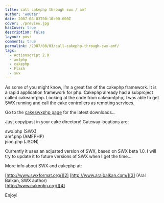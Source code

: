 ```yaml
---
title: call cakephp through swx / amf
author: 'wouter'
date: 2007-08-03T00:10:00.000Z
cover: ./preview.jpg
hasCover: true
description: false
layout: post
comments: true
permalink: /2007/08/03/call-cakephp-through-swx-amf/
tags:
  - Actionscript 2.0
  - amfphp
  - cakephp
  - Flash
  - swx
---
```

As some of you might know, I’m a great fan of the cakephp framework. It is a rapid application framework for php. Cakephp already had a subproject called cakeamfphp. Looking at the code from cakeamfphp, I was able to get SWX running and call the cake controllers as remoting services.

Go to the [cakeswxphp page][1] for the latest downloads…

Just copy/past in your cake directory! Gateway locations are:

swx.php (SWX)  
amf.php (AMFPHP)  
json.php (JSON)

Currently it uses an adjusted version of SWX, based on SWX beta 1.0. I will try to update it to future versions of SWX when I get the time…

More info about SWX and cakephp at:

[http://www.swxformat.org/][2]
[http://www.aralbalkan.com/][3] (Aral Balkan, SWX author)  
[http://www.cakephp.org/][4]

Enjoy!

 [1]: /cakeswxphp
 [2]: http://www.swxformat.org/
 [3]: http://www.aralbalkan.com/
 [4]: http://www.cakephp.org/